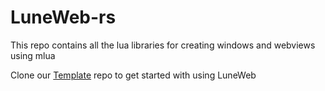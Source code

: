 # LuneWeb-rs

This repo contains all the lua libraries for creating windows and webviews using mlua

Clone our [Template](https://github.com/LuneWeb/LuneWeb-template) repo to get started with using LuneWeb
